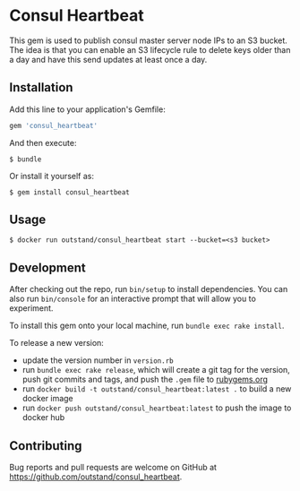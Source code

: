 # Consul Heartbeat

This gem is used to publish consul master server node IPs to an S3 bucket.  The idea is that you can enable an S3 lifecycle rule to delete keys older than a day and have this send updates at least once a day.

## Installation

Add this line to your application's Gemfile:

```ruby
gem 'consul_heartbeat'
```

And then execute:

    $ bundle

Or install it yourself as:

    $ gem install consul_heartbeat

## Usage

    $ docker run outstand/consul_heartbeat start --bucket=<s3 bucket>

## Development

After checking out the repo, run `bin/setup` to install dependencies. You can also run `bin/console` for an interactive prompt that will allow you to experiment.

To install this gem onto your local machine, run `bundle exec rake install`.

To release a new version:
- update the version number in `version.rb`
- run `bundle exec rake release`, which will create a git tag for the version, push git commits and tags, and push the `.gem` file to [rubygems.org](https://rubygems.org)
- run `docker build -t outstand/consul_heartbeat:latest .` to build a new docker image
- run `docker push outstand/consul_heartbeat:latest` to push the image to docker hub

## Contributing

Bug reports and pull requests are welcome on GitHub at https://github.com/outstand/consul_heartbeat.

